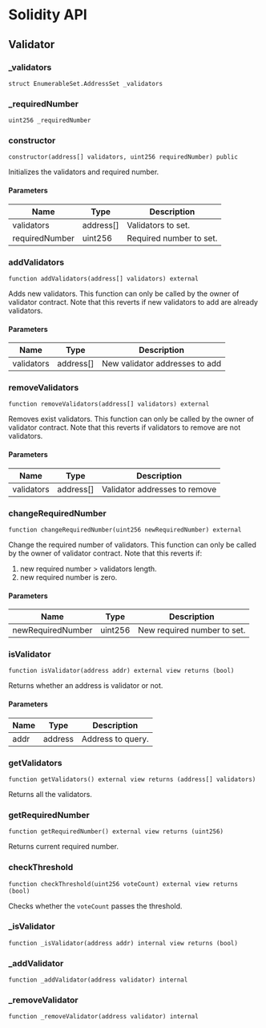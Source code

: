 # Solidity API

## Validator

### _validators

```solidity
struct EnumerableSet.AddressSet _validators
```

### _requiredNumber

```solidity
uint256 _requiredNumber
```

### constructor

```solidity
constructor(address[] validators, uint256 requiredNumber) public
```

Initializes the validators and required number.

#### Parameters

| Name | Type | Description |
| ---- | ---- | ----------- |
| validators | address[] | Validators to set. |
| requiredNumber | uint256 | Required number to set. |

### addValidators

```solidity
function addValidators(address[] validators) external
```

Adds new validators. This function can only be called by the owner of validator contract.
Note that this reverts if new validators to add are already validators.

#### Parameters

| Name | Type | Description |
| ---- | ---- | ----------- |
| validators | address[] | New validator addresses to add |

### removeValidators

```solidity
function removeValidators(address[] validators) external
```

Removes exist validators. This function can only be called by the owner of validator contract.
Note that this reverts if validators to remove are not validators.

#### Parameters

| Name | Type | Description |
| ---- | ---- | ----------- |
| validators | address[] | Validator addresses to remove |

### changeRequiredNumber

```solidity
function changeRequiredNumber(uint256 newRequiredNumber) external
```

Change the required number of validators. This function can only be called by the owner of validator contract.
Note that this reverts if:
 1. new required number > validators length.
 2. new required number is zero.

#### Parameters

| Name | Type | Description |
| ---- | ---- | ----------- |
| newRequiredNumber | uint256 | New required number to set. |

### isValidator

```solidity
function isValidator(address addr) external view returns (bool)
```

Returns whether an address is validator or not.

#### Parameters

| Name | Type | Description |
| ---- | ---- | ----------- |
| addr | address | Address to query. |

### getValidators

```solidity
function getValidators() external view returns (address[] validators)
```

Returns all the validators.

### getRequiredNumber

```solidity
function getRequiredNumber() external view returns (uint256)
```

Returns current required number.

### checkThreshold

```solidity
function checkThreshold(uint256 voteCount) external view returns (bool)
```

Checks whether the `voteCount` passes the threshold.

### _isValidator

```solidity
function _isValidator(address addr) internal view returns (bool)
```

### _addValidator

```solidity
function _addValidator(address validator) internal
```

### _removeValidator

```solidity
function _removeValidator(address validator) internal
```

